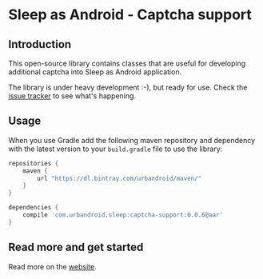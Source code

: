 # Sleep as Android - Captcha support

## Introduction

This open-source library contains classes that are useful for developing
additional captcha into Sleep as Android application.

The library is under heavy development :-), but ready for use. Check the
[issue tracker][issues] to see what's happening.


## Usage

When you use Gradle add the following maven repository and dependency with the latest version
to your `build.gradle` file to use the library:

```groovy
repositories {
    maven {
        url "https://dl.bintray.com/urbandroid/maven/"
    }
}

dependencies {
    compile 'com.urbandroid.sleep:captcha-support:0.0.6@aar'
}
```


## Read more and get started

Read more on the [website][website].

[issues]: https://github.com/urbandroid-team/sleep-captcha-support/issues
[website]: http://sleep.urbandroid.org/documentation/developer-api/captcha-api
